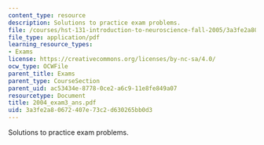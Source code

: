 ```yaml
---
content_type: resource
description: Solutions to practice exam problems.
file: /courses/hst-131-introduction-to-neuroscience-fall-2005/3a3fe2a80672407e73c2d630265bb0d3_2004_exam3_ans.pdf
file_type: application/pdf
learning_resource_types:
- Exams
license: https://creativecommons.org/licenses/by-nc-sa/4.0/
ocw_type: OCWFile
parent_title: Exams
parent_type: CourseSection
parent_uid: ac53434e-8778-0ce2-a6c9-11e8fe849a07
resourcetype: Document
title: 2004_exam3_ans.pdf
uid: 3a3fe2a8-0672-407e-73c2-d630265bb0d3
---
```

Solutions to practice exam problems.